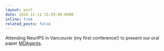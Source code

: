 ```yaml
---
layout: post
date: 2024-12-11 15:59:00-0400
inline: true
related_posts: false
---
```

Attending NeurIPS in Vancouver (my first conference!) to present our oral paper [MDAgents](https://arxiv.org/abs/2404.15155).